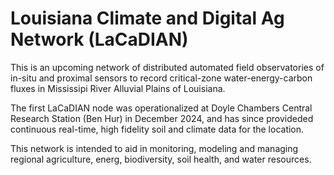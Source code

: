 
# Louisiana Climate and Digital Ag Network (LaCaDIAN)

This is an upcoming network of distributed automated field observatories of in-situ and proximal sensors 
to record critical-zone water-energy-carbon fluxes in Mississipi River Alluvial Plains of Louisiana.

The first LaCaDIAN node was operationalized at Doyle Chambers Central Research Station (Ben Hur) in 
December 2024, and has since provideded continuous real-time, high fidelity soil and climate data for the 
location.

This network is intended to aid in monitoring, modeling and managing regional agriculture, energ,
biodiversity, soil health, and water resources.

